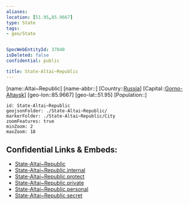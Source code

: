 ```yaml
---
aliases: 
location: [51.95,85.9667]
type: State
tags:
- geo/State


SpocWebEntityId: 37040
isDeleted: false
confidential: public

title: State-Altai~Republic
---
```

[name::Altai~Republic]
[name-abbr::]
[Country::[Russia](geo/Continent/Europe/Russia.md)]
[Capital::[Gorno-Altaysk](geo/Continent/Europe/Russia/City/Gorno-Altaysk.md)]
[geo-lon::85.9667]
[geo-lat::51.95]
[Population::]



```leaflet
id: State-Altai~Republic
geojsonFolder: ./State-Altai~Republic/
markerFolder: ./State-Altai~Republic/City
zoomFeatures: true 
minZoom: 2 
maxZoom: 18
```


## Confidential Links & Embeds: 
- [State-Altai~Republic](../../../../../../_public/geo/Continent/Europe/Russia/State/State-Altai~Republic.md) 
- [State-Altai~Republic.internal](../../../../../../_internal/geo/Continent/Europe/Russia/State/State-Altai~Republic.internal.md) 
- [State-Altai~Republic.protect](../../../../../../_protect/geo/Continent/Europe/Russia/State/State-Altai~Republic.protect.md) 
- [State-Altai~Republic.private](../../../../../../_private/geo/Continent/Europe/Russia/State/State-Altai~Republic.private.md) 
- [State-Altai~Republic.personal](../../../../../../_personal/geo/Continent/Europe/Russia/State/State-Altai~Republic.personal.md) 
- [State-Altai~Republic.secret](../../../../../../_secret/geo/Continent/Europe/Russia/State/State-Altai~Republic.secret.md) 
